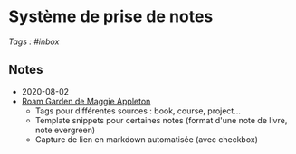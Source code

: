 # Système de prise de notes

_Tags : #inbox_

## Notes

- 2020-08-02
- [Roam Garden de Maggie Appleton](https://maggieappleton.com/roam-garden)
  - Tags pour différentes sources : book, course, project...
  - Template snippets pour certaines notes (format d'une note de livre, note evergreen)
  - Capture de lien en markdown automatisée (avec checkbox)
